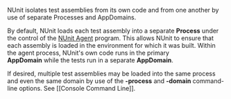NUnit isolates test assemblies from its own code and from one another
by use of separate Processes and AppDomains.
   
By default, NUnit loads each test assembly into a separate **Process**
under the control of the [NUnit Agent](xref:nunitagent)
program. This allows NUnit to ensure that each assembly is loaded in the environment
for which it was built. Within the agent process, NUnit's own code runs in the primary   
**AppDomain** while the tests run in a separate **AppDomain**.
   
If desired, multiple test assemblies may be loaded into the same process and
even the same domain by use of the **-process** and **-domain** command-line
options. See [[Console Command Line]].
